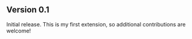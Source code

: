 ## Version 0.1

Initial release. This is my first extension, so additional contributions are welcome!
